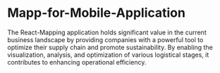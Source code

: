 # Mapp-for-Mobile-Application
The React-Mapping application holds significant value in the current business landscape by providing companies with a powerful tool to optimize their supply chain and promote sustainability. By enabling the visualization, analysis, and optimization of various logistical stages, it contributes to enhancing operational efficiency.
